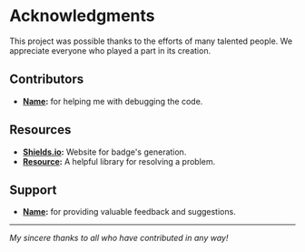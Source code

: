 # Acknowledgments

This project was possible thanks to the efforts of many talented people. We appreciate everyone who played a part in its creation.

## Contributors
- **[Name]():** for helping me with debugging the code.

## Resources
- **[Shields.io](https://shields.io/):** Website for badge's generation.
- **[Resource]():** A helpful library for resolving a problem.

## Support
- **[Name]():** for providing valuable feedback and suggestions.

---

*My sincere thanks to all who have contributed in any way!*